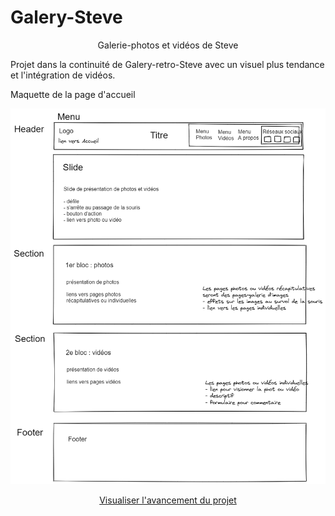 # Galery-Steve

<p align="center">Galerie-photos et vidéos de Steve</p>

<p>Projet dans la continuité de Galery-retro-Steve avec un visuel plus tendance et l'intégration de vidéos.</p>

<p>Maquette de la page d'accueil</p>

<p><img src="https://github.com/Webissime111/Galery-Steve/blob/master/images/Projet-galery-Steve.png" alt="Maquette de la page d'accueil de Galery-Steve"></p>

<p align="center"><a href="https://webissime111.github.io/Galery-Steve/">Visualiser l'avancement du projet</a> </p>